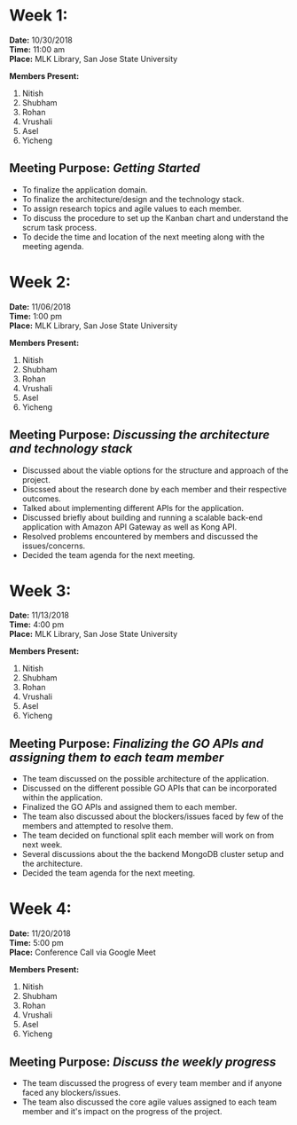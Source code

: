 # Week 1: 
<b>Date:</b> 10/30/2018  
<b>Time:</b> 11:00 am  
<b>Place:</b> MLK Library, San Jose State University 

<b>Members Present: </b> 
1. Nitish
2. Shubham
3. Rohan
4. Vrushali
5. Asel
6. Yicheng

## Meeting Purpose: _Getting Started_
* To finalize the application domain.
* To finalize the architecture/design and the technology stack.
* To assign research topics and agile values to each member.
* To discuss the procedure to set up the Kanban chart and understand the scrum task process.
* To decide the time and location of the next meeting along with the meeting agenda.

# Week 2:
<b>Date:</b> 11/06/2018  
<b>Time:</b> 1:00 pm  
<b>Place:</b> MLK Library, San Jose State University

<b>Members Present: </b> 
1. Nitish
2. Shubham
3. Rohan
4. Vrushali
5. Asel
6. Yicheng

## Meeting Purpose: _Discussing the architecture and technology stack_  
* Discussed about the viable options for the structure and approach of the project.
* Discssed about the research done by each member and their respective outcomes.
* Talked about implementing different APIs for the application.
* Discussed briefly about building and running a scalable back-end application with Amazon API Gateway as well as Kong API.
* Resolved problems encountered by members and discussed the issues/concerns.
* Decided the team agenda for the next meeting.

# Week 3:
<b>Date:</b> 11/13/2018  
<b>Time:</b> 4:00 pm  
<b>Place:</b> MLK Library, San Jose State University

<b>Members Present: </b> 
1. Nitish
2. Shubham
3. Rohan
4. Vrushali
5. Asel
6. Yicheng

## Meeting Purpose: _Finalizing the GO APIs and assigning them to each team member_ 
* The team discussed on the possible architecture of the application.
* Discussed on the different possible GO APIs that can be incorporated within the application.
* Finalized the GO APIs and assigned them to each member.
* The team also discussed about the blockers/issues faced by few of the members and attempted to resolve them.
* The team decided on functional split each member will work on from next week.
* Several discussions about the the backend MongoDB cluster setup and the architecture.
* Decided the team agenda for the next meeting.

# Week 4:
<b>Date:</b> 11/20/2018  
<b>Time:</b> 5:00 pm  
<b>Place:</b> Conference Call via Google Meet

<b>Members Present: </b> 
1. Nitish
2. Shubham
3. Rohan
4. Vrushali
5. Asel
6. Yicheng

## Meeting Purpose: _Discuss the weekly progress_
* The team discussed the progress of every team member and if anyone faced any blockers/issues.
* The team also discussed the core agile values assigned to each team member and it's impact on the progress of the project.

